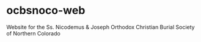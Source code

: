 # ocbsnoco-web
Website for the Ss. Nicodemus &amp; Joseph Orthodox Christian Burial Society of Northern Colorado
